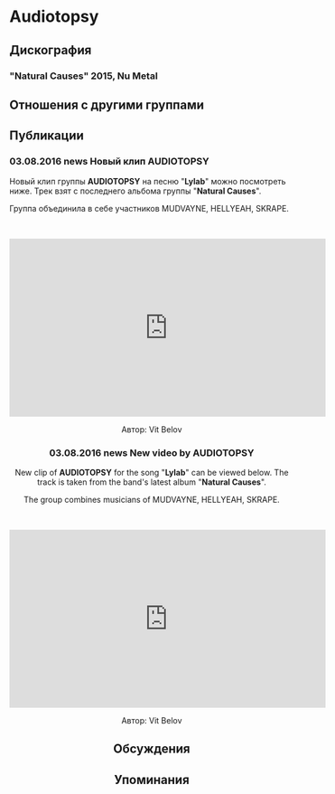 # Audiotopsy



## Дискография

### "Natural Causes" 2015, Nu Metal




## Отношения с другими группами


## Публикации

### 03.08.2016 news Новый клип AUDIOTOPSY

<p>Новый клип группы <strong>AUDIOTOPSY</strong> на песню "<strong>Lylab</strong>" можно посмотреть ниже. Трек взят с последнего альбома группы "<strong>Natural Causes</strong>".</p><p>Группа объединила в себе участников MUDVAYNE, HELLYEAH, SKRAPE.</p><p>&nbsp;<center><iframe width="560" height="315" src="https://www.youtube.com/embed/zOGthfmqWgI" frameborder="0" allowfullscreen></iframe></p>
Автор: Vit Belov

### 03.08.2016 news New video by AUDIOTOPSY

<p>New clip of <strong>AUDIOTOPSY</strong> for the song "<strong>Lylab</strong>" can be viewed below. The track is taken from the band's latest album "<strong>Natural Causes</strong>".</p><p>The group combines musicians of MUDVAYNE, HELLYEAH, SKRAPE.</p><p>&nbsp;<center><iframe width="560" height="315" src="https://www.youtube.com/embed/zOGthfmqWgI" frameborder="0" allowfullscreen></iframe></p>
Автор: Vit Belov


## Обсуждения


## Упоминания

